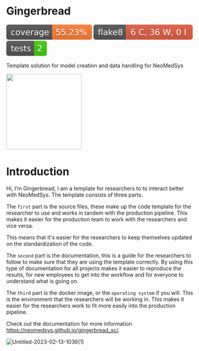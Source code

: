 # Gingerbread

![Coverage](./badges/rt-coverage-badge.svg)
![Flake8](./badges/rt-flake8-badge.svg)
![Test](./badges/rt-tests-badge.svg)

Template solution for model creation and data handling for NeoMedSys

<img src='https://user-images.githubusercontent.com/24882057/219079587-09915436-2be1-49bd-bfe1-eea664c01ea5.png' width='200' height='200' />



# Introduction
Hi, I’m Gingerbread, I am a template for researchers to to interact better with NeoMedSys. The template consists of three parts. 

The ``first`` part is the source files, these make up the code template for the researcher to use and works in tandem with the production pipeline. This makes it easier for the production team to work with the researchers and vice versa. 

This means that it's easier for the researchers to keep themselves updated on the standardization of the code.

The ``second`` part is the documentation, this is a guide for the researchers to follow to make sure that they are using the template correctly. By using this type of documentation for all projects makes it easier to reproduce the results, for new employees to get into the workflow and for everyone to understand what is going on.

The ``third`` part is the docker image, or the ``operating system`` if you will. This is the environment that the researchers will be working in. This makes it easier for the researchers work to fit more easily into the production pipeline.



Check out the documentation for more information https://neomedsys.github.io/gingerbread_sc/.


![Untitled-2023-02-13-1036(1)](https://user-images.githubusercontent.com/24882057/225026458-f80a82cc-f019-4b25-ac3e-7d465ebba073.png)

